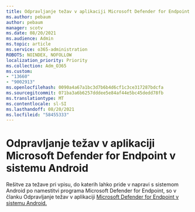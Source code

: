 ```yaml
---
title: Odpravljanje težav v aplikaciji Microsoft Defender for Endpoint v sistemu Android
ms.author: pebaum
author: pebaum
manager: scotv
ms.date: 08/20/2021
ms.audience: Admin
ms.topic: article
ms.service: o365-administration
ROBOTS: NOINDEX, NOFOLLOW
localization_priority: Priority
ms.collection: Adm_O365
ms.custom:
- "13660"
- "9002913"
ms.openlocfilehash: 0090a4a67a1bc3d7b6b4d6cf1c3ce317287bdcfa
ms.sourcegitcommit: 071ba3a6b6257dddee5e84af44e5bc45dedd78fb
ms.translationtype: MT
ms.contentlocale: sl-SI
ms.lasthandoff: 08/20/2021
ms.locfileid: "58455333"
---
```

# <a name="troubleshooting-issues-on-microsoft-defender-for-endpoint-on-android"></a>Odpravljanje težav v aplikaciji Microsoft Defender for Endpoint v sistemu Android

Rešitve za težave pri vpisu, do katerih lahko pride v napravi s sistemom Android po namestitvi programa Microsoft Defender for Endpoint, so v članku Odpravljanje težav v aplikaciji [Microsoft Defender for Endpoint v sistemu Android.](https://docs.microsoft.com/microsoft-365/security/defender-endpoint/android-support-signin)

